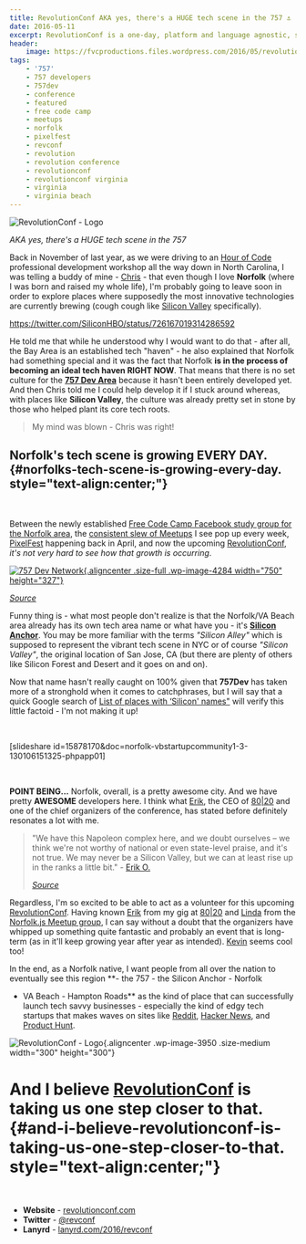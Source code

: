 ```yaml
---
title: RevolutionConf AKA yes, there's a HUGE tech scene in the 757 ⚓️
date: 2016-05-11
excerpt: RevolutionConf is a one-day, platform and language agnostic, software development conference being held on May 13, 2016 in Virginia Beach, VA.
header:
    image: https://fvcproductions.files.wordpress.com/2016/05/revolutionconf-2016.png
tags:
    - '757'
    - 757 developers
    - 757dev
    - conference
    - featured
    - free code camp
    - meetups
    - norfolk
    - pixelfest
    - revconf
    - revolution
    - revolution conference
    - revolutionconf
    - revolutionconf virginia
    - virginia
    - virginia beach
---
```


![RevolutionConf - Logo](https://fvcproductions.files.wordpress.com/2015/11/revolutionconf.png?w=300)

*AKA yes, there's a HUGE tech scene in the 757*

Back in November of last year, as we were driving to an [Hour of
Code](https://code.org/professional-development-workshops) professional
development workshop all the way down in North Carolina, I was telling a
buddy of mine - [Chris](https://www.linkedin.com/in/thecbliss) - that
even though I love **Norfolk** (where I was born and raised my whole
life), I'm probably going to leave soon in order to explore places where
supposedly the most innovative technologies are currently brewing (cough
cough like [Silicon Valley](https://www.siliconvalley.com/)
specifically).

https://twitter.com/SiliconHBO/status/726167019314286592

He told me that while he understood why I would want to do that - after
all, the Bay Area is an established tech "haven" - he also explained
that Norfolk had something special and it was the fact that Norfolk **is
in the process of becoming an ideal tech haven RIGHT NOW**. That means
that there is no set culture for the [**757 Dev
Area**](https://hackathon.dominionenterprises.com/757-dev/) because it
hasn't been entirely developed yet. And then Chris told me I could help
develop it if I stuck around whereas, with places like **Silicon
Valley**, the culture was already pretty set in stone by those who
helped plant its core tech roots.

> My mind was blown - Chris was right!

Norfolk's tech scene is growing **EVERY DAY**. {#norfolks-tech-scene-is-growing-every-day. style="text-align:center;"}
----------------------------------------------

 

Between the newly established [Free Code Camp Facebook study group for
the Norfolk
area](https://www.facebook.com/groups/free.code.camp.norfolk), the
[consistent slew of
Meetups](https://www.meetup.com/cities/us/va/norfolk/tech/) I see pop up
every week, [PixelFest](https://pixelfest.org/) happening back in April,
and now the upcoming [RevolutionConf](https://revolutionconf.com), *it's
not very hard to see how that growth is occurring*.

[![757 Dev
Network](https://fvcproductions.files.wordpress.com/2016/05/757-dev-network-de-hackathon-series.png){.aligncenter
.size-full .wp-image-4284 width="750"
height="327"}](https://fvcproductions.files.wordpress.com/2016/05/757-dev-network-de-hackathon-series.png)

*[Source](https://hackathon.dominionenterprises.com/757-dev/)*

Funny thing is - what most people don't realize is that the Norfolk/VA
Beach area already has its own tech area name or what have you - it's
**[Silicon Anchor](https://twitter.com/SiliconAnchor)**. You may be more
familiar with the terms *"Silicon Alley"* which is supposed to represent
the vibrant tech scene in NYC or of course *"Silicon Valley"*, the
original location of San Jose, CA (but there are plenty of others like
Silicon Forest and Desert and it goes on and on).

Now that name hasn't really caught on 100% given that **757Dev** has
taken more of a stronghold when it comes to catchphrases, but I will say
that a quick Google search of [List of places with ‘Silicon'
names"](https://www.wikiwand.com/en/List_of_places_with_%22Silicon%22_names)
will verify this little factoid - I'm not making it up!

 

\[slideshare
id=15878170&doc=norfolk-vbstartupcommunity1-3-130106151325-phpapp01\]

 

**POINT BEING…** Norfolk, overall, is a pretty awesome city. And we have
pretty **AWESOME** developers here. I think what
[Erik](https://www.linkedin.com/in/erikpmp), the CEO of
[80|20](https://8020.co) and one of the chief organizers of the
conference, has stated before definitely resonates a lot with me.

> "We have this Napoleon complex here, and we doubt ourselves – we think
> we're not worthy of national or even state-level praise, and it's not
> true. We may never be a Silicon Valley, but we can at least rise up in
> the ranks a little bit." - [Erik
> O.](https://www.linkedin.com/in/erikpmp)
>
> *[Source](https://pilotonline.com/inside-business/revolutionconf-seeks-to-unite-software-community/article_5c92cdce-c3cc-5deb-a0a4-e5311105e6b4.html)*

Regardless, I'm so excited to be able to act as a volunteer for this
upcoming [RevolutionConf](https://revolutionconf.com). Having known
[Erik](https://www.linkedin.com/in/erikpmp) from my gig at
[80|20](https://8020.co) and [Linda](https://twitter.com/lynnaloo) from
the [Norfolk.js Meetup group](https://www.meetup.com/NorfolkJS/), I can
say without a doubt that the organizers have whipped up something quite
fantastic and probably an event that is long-term (as in it'll keep
growing year after year as intended).
[Kevin](https://twitter.com/1kevgriff) seems cool too!

In the end, as a Norfolk native, I want people from all over the nation
to eventually see this region **- the 757 - the Silicon Anchor - Norfolk
- VA Beach - Hampton Roads** as the kind of place that can successfully
launch tech savvy businesses - especially the kind of edgy tech startups
that makes waves on sites like
[Reddit](https://www.reddit.com/r/technology/), [Hacker
News](https://news.ycombinator.com/), and [Product
Hunt](https://www.producthunt.com/tech).

![RevolutionConf -
Logo](https://fvcproductions.files.wordpress.com/2015/11/revolutionconf.png?w=300){.aligncenter
.wp-image-3950 .size-medium width="300" height="300"}

And I believe [RevolutionConf](https://revolutionconf.com) is taking us one step closer to that. {#and-i-believe-revolutionconf-is-taking-us-one-step-closer-to-that. style="text-align:center;"}
===============================================================================================

 

-   **Website** - [revolutionconf.com](https://revolutionconf.com)
-   **Twitter** - [@revconf](https://twitter.com/revconf)
-   **Lanyrd** -
    [lanyrd.com/2016/revconf](https://lanyrd.com/2016/revconf/)
